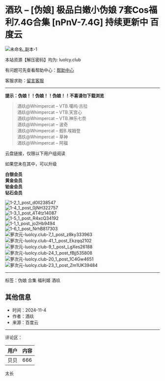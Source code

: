# 酒玖 – [伪娘] 极品白嫩小伪娘 7套Cos福利7.4G合集 [nPnV-7.4G] 持续更新中 百度云

![未命名_副本-1](https://luolcy.com/wp-content/uploads/2024/04/未命名_副本-1.png)

本站资源【解压密码】均为: luolcy.club

有问题可先查看帮助中心：[帮助中心](/document/)

客服求助：[留言客服](/document/54.html)

---

**提示：伪娘！！伪娘！！伪娘！！不喜请勿下载浏览**

> 酒玖@Whimpercat – VTB.噶呜·古拉  
> 酒玖@Whimpercat – VTB.天宫心  
> 酒玖@Whimpercat – VTB.神乐七奈  
> 酒玖@Whimpercat – 波奇  
> 酒玖@Whimpercat – 舰B.埃姆登  
> 酒玖@Whimpercat – 草神  
> 酒玖@Whimpercat – 阿福

云盘链接，仅限以下用户组阅读

如果您未在其中，可以升级

**白银会员**  
**黄金会员**  
**铂金会员**  
**钻石会员**

![1-2_1_post_d0Il238547](https://luolcy.com/wp-content/uploads/2024/11/1-2_1_post_d0Il238547.jpg)  
![1-4_1_post_0jNH322757](https://luolcy.com/wp-content/uploads/2024/11/1-4_1_post_0jNH322757.jpg)  
![1-3_1_post_4T4tz14087](https://luolcy.com/wp-content/uploads/2024/11/1-3_1_post_4T4tz14087.jpg)  
![1-5_1_post_R4xcQ34192](https://luolcy.com/wp-content/uploads/2024/11/1-5_1_post_R4xcQ34192.jpg)  
![1-1_1_post_jo2Hb9494](https://luolcy.com/wp-content/uploads/2024/11/1-1_1_post_jo2Hb9494.jpg)  
![1-6_1_post_NrhB817303](https://luolcy.com/wp-content/uploads/2024/11/1-6_1_post_NrhB817303.jpg)  
![萝次元-luolcy.club-7_1_post_z8ky333963](https://luolcy.com/wp-content/uploads/2024/11/萝次元-luolcy.club-7_1_post_z8ky333963.jpg)  
![萝次元-luolcy.club-41_1_post_Ekzqq2102](https://luolcy.com/wp-content/uploads/2024/11/萝次元-luolcy.club-41_1_post_Ekzqq2102.jpg)  
![萝次元-luolcy.club-9_1_post_LgXes26188](https://luolcy.com/wp-content/uploads/2024/11/萝次元-luolcy.club-9_1_post_LgXes26188.jpg)  
![萝次元-luolcy.club-24_1_post_fBjj535808](https://luolcy.com/wp-content/uploads/2024/11/萝次元-luolcy.club-24_1_post_fBjj535808.jpg)  
![萝次元-luolcy.club-20_1_post_1C4Gw4651](https://luolcy.com/wp-content/uploads/2024/11/萝次元-luolcy.club-20_1_post_1C4Gw4651.jpg)  
![萝次元-luolcy.club-23_1_post_Zm1UK39484](https://luolcy.com/wp-content/uploads/2024/11/萝次元-luolcy.club-23_1_post_Zm1UK39484.jpg)

---

标签：伪娘 合集 福利姬 酒玖

## 其他信息

- 时间：2024-11-4
- 作者：酒玖
- 来源：百度云

---

评论区：

| 用户  | 内容 |
|-------|------|
| 贝贝  | 666  |

太长